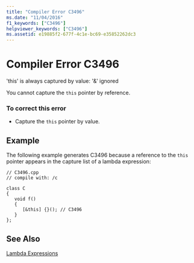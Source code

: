 ```yaml
---
title: "Compiler Error C3496"
ms.date: "11/04/2016"
f1_keywords: ["C3496"]
helpviewer_keywords: ["C3496"]
ms.assetid: e19885f2-677f-4c1e-bc69-e35852262dc3
---
```

# Compiler Error C3496

'this' is always captured by value: '&' ignored

You cannot capture the `this` pointer by reference.

### To correct this error

- Capture the `this` pointer by value.

## Example

The following example generates C3496 because a reference to the `this` pointer appears in the capture list of a lambda expression:

```
// C3496.cpp
// compile with: /c

class C
{
   void f()
   {
      [&this] {}(); // C3496
   }
};
```

## See Also

[Lambda Expressions](../../cpp/lambda-expressions-in-cpp.md)